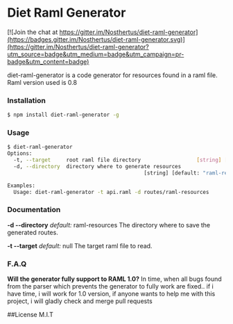 # Diet Raml Generator

[![Join the chat at https://gitter.im/Nosthertus/diet-raml-generator](https://badges.gitter.im/Nosthertus/diet-raml-generator.svg)](https://gitter.im/Nosthertus/diet-raml-generator?utm_source=badge&utm_medium=badge&utm_campaign=pr-badge&utm_content=badge)

diet-raml-generator is a code generator for resources found in a raml file.
Raml version used is 0.8

### Installation

```sh
$ npm install diet-raml-generator -g
```

### Usage
```sh
$ diet-raml-generator 
Options:
  -t, --target     root raml file directory                  [string] [required]
  -d, --directory  directory where to generate resources
                                            [string] [default: "raml-resources"]

Examples:
  Usage: diet-raml-generator -t api.raml -d routes/raml-resources
```

### Documentation

**-d --directory**
*default:* raml-resources
The directory where to save the generated routes.

**-t --target**
*default:* null
The target raml file to read.

### F.A.Q
**Will the generator fully support to RAML 1.0?**
In time, when all bugs found from the parser which prevents the generator to fully work are fixed.. if i have time, i will work for 1.0 version, if anyone wants to help me with this project, i will gladly check and merge pull requests

##License
M.I.T